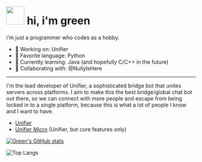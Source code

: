 # <img height=48 src="https://github.com/user-attachments/assets/e03fcf92-e156-4f04-9e88-28f6e31d3b6e"> hi, i'm green

i'm just a programmer who codes as a hobby.

- 🔭 Working on: Unifier
- 🤩 Favorite language: Python
- 🌱 Currently learning: Java (and hopefully C/C++ in the future)
- 🤝 Collaborating with: @NullyIsHere

----

I'm the lead developer of Unifier, a sophisticated bridge bot that unites servers across platforms. I aim to make this the best bridge/global chat bot out there, so we can connect with more people and escape from being locked in to a single platform, because this is what a lot of people I know and I want to have.

- [Unifier](https://github.com/UnifierHQ/unifier)
- [Unifier Micro](https://github.com/UnifierHQ/unifier-micro) (Unifier, but core features only)

[![Green's GitHub stats](https://github-readme-stats.vercel.app/api?username=greeeen-dev&theme=apprentice&show_icons=true)](https://github.com/anuraghazra/github-readme-stats)

![Top Langs](https://github-readme-stats.vercel.app/api/top-langs/?username=greeeen-dev)

